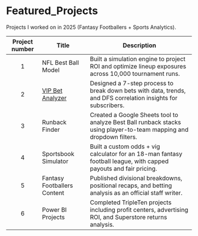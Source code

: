 # Featured_Projects
Projects I worked on in 2025 (Fantasy Footballers + Sports Analytics).

| Project number | Title | Description |
|:--------------:|-------|-------------|
| 1 | NFL Best Ball Model | Built a simulation engine to project ROI and optimize lineup exposures across 10,000 tournament runs. |
| 2 | [VIP Bet Analyzer](https://patreon.com/) | Designed a 7-step process to break down bets with data, trends, and DFS correlation insights for subscribers. |
| 3 | Runback Finder | Created a Google Sheets tool to analyze Best Ball runback stacks using player-to-team mapping and dropdown filters. |
| 4 | Sportsbook Simulator | Built a custom odds + vig calculator for an 18-man fantasy football league, with capped payouts and fair pricing. |
| 5 | Fantasy Footballers Content | Published divisional breakdowns, positional recaps, and betting analysis as an official staff writer. |
| 6 | Power BI Projects | Completed TripleTen projects including profit centers, advertising ROI, and Superstore returns analysis. |
